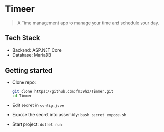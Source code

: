 # Timeer

> A Time management app to manage your time and schedule your day.

## Tech Stack

- Backend: ASP.NET Core
- Database: MariaDB

## Getting started

- Clone repo:

    ```bash
    git clone https://github.com:fm39hz/Timmer.git
    cd Timmer
    ```

- Edit secret in `config.json`
- Expose the secret into assembly: `bash secret_expose.sh`
- Start project: `dotnet run`
